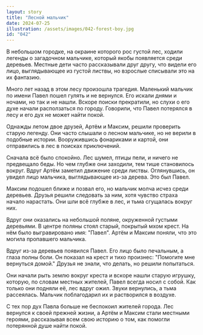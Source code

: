 ```yaml
---
layout: story
title: "Лесной мальчик"
date: 2024-07-25
illustration: /assets/images/042-forest-boy.jpg
id: "042"
---
```


В небольшом городке, на окраине которого рос густой лес, ходили легенды о загадочном мальчике, который якобы появляется среди деревьев. Местные дети часто рассказывали друг другу, что видели его лицо, выглядывающее из густой листвы, но взрослые списывали это на их фантазию.

Много лет назад в этом лесу произошла трагедия. Маленький мальчик по имени Павел пошел гулять и не вернулся. Его искали днями и ночами, но так и не нашли. Вскоре поиски прекратили, но слухи о его духе начали расползаться по городу. Говорили, что Павел потерялся в лесу и его дух не может найти покой.

Однажды летом двое друзей, Артём и Максим, решили проверить старую легенду. Они часто слышали о лесном мальчике, но не верили в подобные истории. Вооружившись фонариками и картой, они отправились в лес в поисках приключений.

Сначала всё было спокойно. Лес шумел, птицы пели, и ничего не предвещало беды. Но чем глубже они заходили, тем тише становилось вокруг. Вдруг Артём заметил движение среди листвы. Оглянувшись, он увидел лицо мальчика, выглядывающее из-за дерева. Это был Павел.

Максим подошел ближе и позвал его, но мальчик молча исчез среди деревьев. Друзья решили следовать за ним, хотя чувство страха начало нарастать. Они шли всё глубже в лес, и тьма сгущалась вокруг них.

Вдруг они оказались на небольшой поляне, окруженной густыми деревьями. В центре поляны стоял старый, покрытый мхом крест. На нём было выгравировано имя: "Павел". Артём и Максим поняли, что это могила пропавшего мальчика.

Вдруг из-за деревьев появился Павел. Его лицо было печальным, а глаза полны боли. Он показал на крест и тихо произнес: "Помогите мне вернуться домой." Друзья не знали, что делать, но решили попытаться.

Они начали рыть землю вокруг креста и вскоре нашли старую игрушку, которую, по словам местных жителей, Павел всегда носил с собой. Как только они подняли её, лес вдруг ожил. Звуки вернулись, а тьма рассеялась. Мальчик поблагодарил их и растворился в воздухе.

С тех пор дух Павла больше не беспокоил жителей города. Лес вернулся к своей прежней жизни, а Артём и Максим стали местными героями, рассказывая всем свою историю о том, как помогли потерянной душе найти покой.